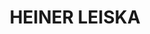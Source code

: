 ---
layout: home
title: HEINER LEISKA
image: /img/LEISKA_200902b01.jpg
alt: HEINER LEISKA
text:
    top: "Under construction ..."
    bottom: "... but more than the foundation is done!"
---